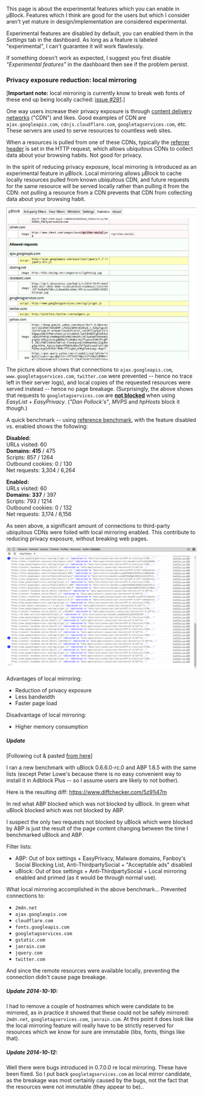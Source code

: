 This page is about the experimental features which you can enable in µBlock. Features which I think are good for the users but which I consider aren't yet mature in design/implementation are considered experimental.

Experimental features are disabled by default, you can enabled them in the _Settings_ tab in the dashboard. As long as a feature is labeled "experimental", I can't guarantee it will work flawlessly.

If something doesn't work as expected, I suggest you first disable _"Experimental features"_ in the dashboard then see if the problem persist.

### Privacy exposure reduction: local mirroring

[**Important note:** local mirroring is currently know to break web fonts of these end up being locally cached: [issue #291](https://github.com/gorhill/uBlock/issues/291).]

One way users increase their privacy exposure is through [content delivery networks](http://en.wikipedia.org/wiki/Content_delivery_network) ("CDN") and likes. Good examples of CDN are `ajax.googleapis.com`, `cdnjs.cloudflare.com`, `googletagservices.com`, etc. These servers are used to serve resources to countless web sites.

When a resources is pulled from one of these CDNs, typically the [referrer header](http://en.wikipedia.org/wiki/HTTP_referer) is set in the HTTP request, which allows ubiquitous CDNs to collect data about your browsing habits. Not good for privacy.

In the spirit of reducing privacy exposure, local mirroring is introduced as an experimental feature in µBlock. Local mirroring allows µBlock to cache locally resources pulled from known ubiquitous CDN, and future requests for the same resource will be served locally rather than pulling it from the CDN: not pulling a resource from a CDN prevents that CDN from collecting data about your browsing habit.

![zdnet.com](https://raw.githubusercontent.com/gorhill/uBlock/master/doc/img/local-mirroring-example-1.png)

The picture above shows that connections to `ajax.googleapis.com`, `www.googletagservices.com`, `twitter.com` were prevented -- hence no trace left in their server logs), and local copies of the requested resources were served instead -- hence no page breakage. (Surprisingly, the above shows that requests to `googletagservices.com` are [**not blocked**](https://hg.adblockplus.org/easylist/rev/9f6e928c258a) when using _EasyList_ + _EasyPrivacy_. (_"Dan Pollock's"_, _MVPS_ and _hpHosts_ block it though.)

A quick benchmark -- using [reference benchmark](https://github.com/gorhill/uBlock/wiki/%C2%B5Block-and-others:-Blocking-ads,-trackers,-malwares), with the feature disabled vs. enabled shows the following:

**Disabled:** <br>
URLs visited: 60 <br>
**Domains: 415** / 475 <br>
Scripts: 857 / 1264 <br>
Outbound cookies: 0 / 130 <br>
Net requests: 3,304 / 6,264 <br>

**Enabled:** <br>
URLs visited: 60 <br>
**Domains: 337** / 397 <br>
Scripts: 793 / 1214 <br>
Outbound cookies: 0 / 132 <br>
Net requests: 3,174 / 6,156 <br>

As seen above, a significant amount of connections to third-party ubiquitous CDNs were foiled with local mirroring enabled. This contribute to reducing privacy exposure, without breaking web pages.

![Local mirroring results](https://raw.githubusercontent.com/gorhill/uBlock/master/doc/img/local-mirroring.png)

Advantages of local mirroring:
- Reduction of privacy exposure
- Less bandwidth
- Faster page load

Disadvantage of local mirroring:
- Higher memory consumption

##### Update

[Following cut & pasted [from here](https://github.com/gorhill/uBlock/issues/264#issuecomment-57812998)]

I ran a new benchmark with uBlock 0.6.6.0-rc.0 and ABP 1.8.5 with the same lists (except Peter Lowe's because there is no easy convenient way to install it in Adblock Plus -- so I assume users are likely to not bother).

Here is the resulting diff: https://www.diffchecker.com/5z91i47m

In red what ABP blocked which was not blocked by uBlock.
In green what uBlock blocked which was not blocked by ABP.

I suspect the only two requests not blocked by uBlock which were blocked by ABP is just the result of the page content changing between the time I benchmarked uBlock and ABP.

Filter lists:
- ABP: Out of box settings + EasyPrivacy, Malware domains, Fanboy's Social Blocking List, Anti-ThirdpartySocial‎ + "Acceptable ads" disabled
- uBlock: Out of box settings + Anti-ThirdpartySocial‎ + Local mirroring enabled and primed (as it would be through normal use).

What local mirroring accomplished in the above benchmark... Prevented connections to:
- `2mdn.net`
- `ajax.googleapis.com`
- `cloudflare.com`
- `fonts.googleapis.com`
- `googletagservices.com`
- `gstatic.com`
- `janrain.com`
- `jquery.com`
- `twitter.com`

And since the remote resources were available locally, preventing the connection didn't cause page breakage.

##### Update 2014-10-10:

I had to remove a couple of hostnames which were candidate to be mirrored, as in practice it showed that these could not be safely mirrored: `2mdn.net`, `googletagservices.com`, `janrain.com`. At this point it does look like the local mirroring feature will really have to be strictly reserved for resources which we know for sure are immutable (libs, fonts, things like that).

##### Update 2014-10-12:

Well there were bugs introduced in 0.7.0.0 re local mirroring. These have been fixed. So I put back `googletagservices.com` as local mirror candidate, as the breakage was most certainly caused by the bugs, not the fact that the resources were not immutable (they appear to be)..